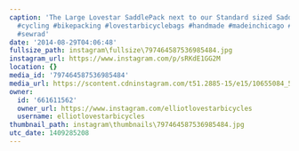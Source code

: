 ```yaml
---
caption: 'The Large Lovestar SaddlePack next to our Standard sized SaddlePack. #carrymorestuff
  #cycling #bikepacking #lovestarbicyclebags #handmade #madeinchicago #madeintheusa
  #sewrad'
date: '2014-08-29T04:06:48'
fullsize_path: instagram\fullsize\797464587536985484.jpg
instagram_url: https://www.instagram.com/p/sRKdE1GG2M
location: {}
media_id: '797464587536985484'
media_url: https://scontent.cdninstagram.com/t51.2885-15/e15/10655084_525188480959616_957120580_n.jpg?ig_cache_key=Nzk3NDY0NTg3NTM2OTg1NDg0.2
owner:
  id: '661611562'
  owner_url: https://www.instagram.com/elliotlovestarbicycles
  username: elliotlovestarbicycles
thumbnail_path: instagram\thumbnails\797464587536985484.jpg
utc_date: 1409285208
---
```

